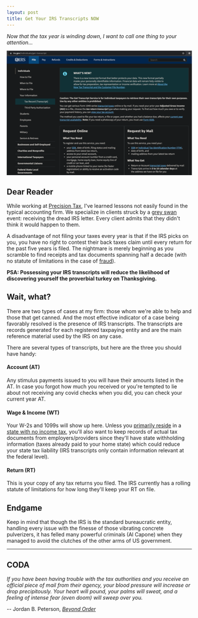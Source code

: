 ```yaml
---
layout: post
title: Get Your IRS Transcripts NOW
---
```


_Now that the tax year is winding down, I want to call one thing to your attention..._

[![IRS Transcripts](../images/IRS-transcript.png "IRS Transcript Portal")](https://www.irs.gov/individuals/get-transcript)

## Dear Reader

While working at [Precision Tax](https://www.precisiontax.com), I've learned lessons not easily found in the typical accounting firm. We specialize in clients struck by a [grey swan](https://www.investopedia.com/terms/g/grey-swan.asp#:~:text=Grey%20swan%20is%20a%20term,low%20perceived%20likelihood%20of%20happening) event: receiving the dread IRS letter. Every client admits that they didn't think it would happen to them.

A disadvantage of not filing your taxes every year is that if the IRS picks on you, you have no right to contest their back taxes claim until every return for the past five years is filed. The nightmare is merely beginning as you scramble to find receipts and tax documents spanning half a decade (with no statute of limitations in the case of [fraud](https://www.investopedia.com/terms/t/tax-fraud.asp#:~:text=Tax%20fraud%20essentially%20entails%20cheating,number%3B%20and%20not%20reporting%20income)).

**PSA: Possessing your IRS transcripts will reduce the likelihood of discovering yourself the proverbial turkey on Thanksgiving.**

## Wait, what?

There are two types of cases at my firm: those whom we're able to help and those that get canned. And the most effective indicator of a case being favorably resolved is the presence of IRS transcripts. The transcripts are records generated for each registered taxpaying entity and are the main reference material used by the IRS on any case.

There are several types of transcripts, but here are the three you should have handy:

#### Account (AT)

Any stimulus payments issued to you will have their amounts listed in the AT. In case you forgot how much you received or you're tempted to lie about not receiving any covid checks when you did, you can check your current year AT.

#### Wage & Income (WT)

Your W-2s and 1099s will show up here. Unless you [primarily reside](https://www.investopedia.com/terms/p/principalresidence.asp) in a [state with no income tax](https://www.investopedia.com/financial-edge/0210/7-states-with-no-income-tax.aspx), you'll also want to keep records of actual tax documents from employers/providers since they'll have state withholding information (taxes already paid to your home state) which could reduce your state tax liability (IRS transcripts only contain information relevant at the federal level).

#### Return (RT)

This is your copy of any tax returns you filed. The IRS currently has a rolling statute of limitations for how long they'll keep your RT on file.

## Endgame

Keep in mind that though the IRS is the standard bureaucratic entity, handling every issue with the finesse of those vibrating concrete pulverizers, it has felled many powerful criminals (Al Capone) when they managed to avoid the clutches of the other arms of US government.

---

## CODA

_If you have been having trouble with the tax authorities and you receive an official piece of mail from their agency, your blood pressure will increase or drop precipitously. Your heart will pound, your palms will sweat, and a feeling of intense fear (even doom) will sweep over you._

-- Jordan B. Peterson, [_Beyond Order_](https://www.amazon.com/Beyond-Order-More-Rules-Life/dp/0593084640)